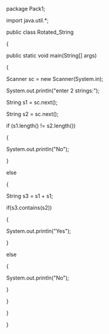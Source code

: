 package Pack1;

 import java.util.*;

 public class Rotated_String

 {

 public static void main(String[] args) 

 {

Scanner sc = new Scanner(System.in);

System.out.println("enter 2 strings:");

String s1 = sc.next();

String s2 = sc.next();

if (s1.length() != s2.length())

{

 System.out.println("No");

}

else

{

 String s3 = s1 + s1;

 if(s3.contains(s2))

 {

 System.out.println("Yes");

 }

 else

 {

 System.out.println("No");

 }

}

}

}
